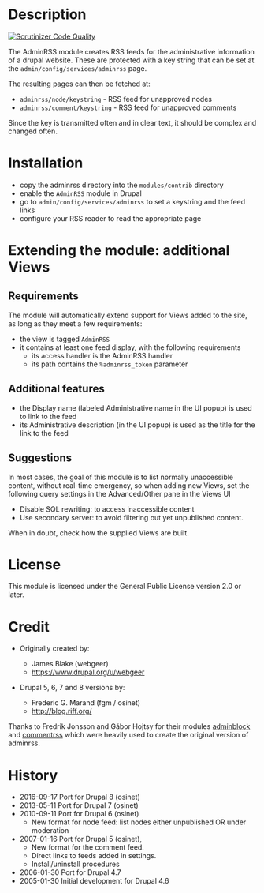 
# Description

[![Scrutinizer Code Quality](https://scrutinizer-ci.com/gp/adminrss/badges/quality-score.png?b=8.x-1.x&s=72afcc6fcfcb43994254af21b1f574552a8bca81)](https://scrutinizer-ci.com/gp/adminrss/?branch=8.x-1.x)

The AdminRSS module creates RSS feeds for the administrative information
of a drupal website. These are protected with a key string that can be set at
the `admin/config/services/adminrss` page.

The resulting pages can then be fetched at:

- `adminrss/node/keystring`  - RSS feed for unapproved nodes
- `adminrss/comment/keystring` - RSS feed for unapproved comments
  
Since the key is transmitted often and in clear text, it should be complex and 
changed often.


# Installation

- copy the adminrss directory into the `modules/contrib` directory
- enable the `AdminRSS` module in Drupal
- go to `admin/config/services/adminrss` to set a keystring and the feed links
- configure your RSS reader to read the appropriate page


# Extending the module: additional Views

## Requirements

The module will automatically extend support for Views added to the site, as
long as they meet a few requirements:

- the view is tagged `AdminRSS`
- it contains at least one feed display, with the following requirements
  - its access handler is the AdminRSS handler
  - its path contains the `%adminrss_token` parameter

## Additional features

- the Display name (labeled Administrative name in the UI popup) is used to link
  to the feed
- its Administrative description (in the UI popup) is used as the title for the
  link to the feed

## Suggestions

In most cases, the goal of this module is to list normally unaccessible content,
without real-time emergency, so when adding new Views, set the following query
settings in the Advanced/Other pane in the Views UI

- Disable SQL rewriting: to access inaccessible content
- Use secondary server: to avoid filtering out yet unpublished content.

When in doubt, check how the supplied Views are built.


# License

This module is licensed under the General Public License version 2.0 or later.


# Credit

- Originally created by:
    - James Blake (webgeer)
    - https://www.drupal.org/u/webgeer

- Drupal 5, 6, 7 and 8 versions by:
    - Frederic G. Marand (fgm / osinet)
    - http://blog.riff.org/

Thanks to Fredrik Jonsson and Gábor Hojtsy for their modules [adminblock] and
[commentrss] which were heavily used to create the original version of adminrss.

[adminblock]: https://www.drupal.org/project/adminblock
[commentrss]: https://www.drupal.org/project/commentrss
[oldwebgeerblog]: http://www.webgeer.com/James


# History

- 2016-09-17 Port for Drupal 8 (osinet)
- 2013-05-11 Port for Drupal 7 (osinet)
- 2010-09-11 Port for Drupal 6 (osinet)
    - New format for node feed: list nodes either unpublished OR under moderation
- 2007-01-16 Port for Drupal 5 (osinet),
    - New format for the comment feed.
    - Direct links to feeds added in settings.
    - Install/uninstall procedures
- 2006-01-30 Port for Drupal 4.7
- 2005-01-30 Initial development for Drupal 4.6
